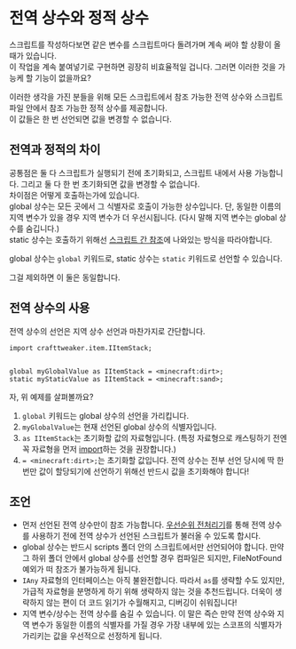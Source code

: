 # 전역 상수와 정적 상수

스크립트를 작성하다보면 같은 변수를 스크립트마다 돌려가며 계속 써야 할 상황이 올 때가 있습니다.  
이 작업을 계속 붙여넣기로 구현하면 굉장히 비효율적일 겁니다. 그러면 이러한 것을 가능케 할 기능이 없을까요?

이러한 생각을 가진 분들을 위해 모든 스크립트에서 참조 가능한 전역 상수와 스크립트 파일 안에서 참조 가능한 정적 상수를 제공합니다.  
이 값들은 한 번 선언되면 값을 변경할 수 없습니다.

## 전역과 정적의 차이

공통점은 둘 다 스크립트가 실행되기 전에 초기화되고, 스크립트 내에서 사용 가능합니다. 그리고 둘 다 한 번 초기화되면 값을 변경할 수 없습니다.  
차이점은 어떻게 호출하는가에 있습니다.  
global 상수는 모든 곳에서 그 식별자로 호출이 가능한 상수입니다. 단, 동일한 이름의 지역 변수가 있을 경우 지역 변수가 더 우선시됩니다. (다시 말해 지역 변수는 global 상수를 숨깁니다.)  
static 상수는 호출하기 위해선 [스크립트 간 참조](Cross-Script_Reference/)에 나와있는 방식을 따라야합니다.

global 상수는 `global` 키워드로, static 상수는 `static` 키워드로 선언할 수 있습니다.

그걸 제외하면 이 둘은 동일합니다.

## 전역 상수의 사용

전역 상수의 선언은 지역 상수 선언과 마찬가지로 간단합니다.

    import crafttweaker.item.IItemStack;
    
    
    global myGlobalValue as IItemStack = <minecraft:dirt>;
    static myStaticValue as IItemStack = <minecraft:sand>;
    

자, 위 예제를 살펴볼까요?

1. `global` 키워드는 global 상수의 선언을 가리킵니다.
2. `myGlobalValue`는 현재 선언된 global 상수의 식별자입니다.
3. `as IItemStack`는 초기화할 값의 자료형입니다. (특정 자료형으로 캐스팅하기 전엔 꼭 자료형을 먼저 [import](Import/)하는 것을 권장합니다.)
4. `= <minecraft:dirt>;`는 초기화할 값입니다. 전역 상수는 전부 선언 당시에 딱 한 번만 값이 할당되기에 선언하기 위해선 반드시 값을 초기화해야 합니다!

## 조언

- 먼저 선언된 전역 상수만이 참조 가능합니다. [우선순위 전처리기](/AdvancedFunctions/Preprocessors/PriorityPreprocessor/)를 통해 전역 상수를 사용하기 전에 전역 상수가 선언된 스크립트가 불러올 수 있도록 합시다.
- global 상수는 반드시 scripts 폴더 안의 스크립트에서만 선언되어야 합니다. 만약 그 하위 폴더 안에서 global 상수를 선언할 경우 컴파일은 되지만, FileNotFound 예외가 떠 참조가 불가능하게 됩니다.
- `IAny` 자료형의 인터페이스는 아직 불완전합니다. 따라서 `as`를 생략할 수도 있지만, 가급적 자료형을 분명하게 하기 위해 생략하지 않는 것을 추천드립니다. 더욱이 생략하지 않는 편이 더 코드 읽기가 수월해지고, 디버깅이 쉬워집니다!
- 지역 변수/상수는 전역 상수를 숨길 수 있습니다. 이 말은 즉슨 만약 전역 상수와 지역 변수가 동일한 이름의 식별자를 가질 경우 가장 내부에 있는 스코프의 식별자가 가리키는 값을 우선적으로 선정하게 됩니다.